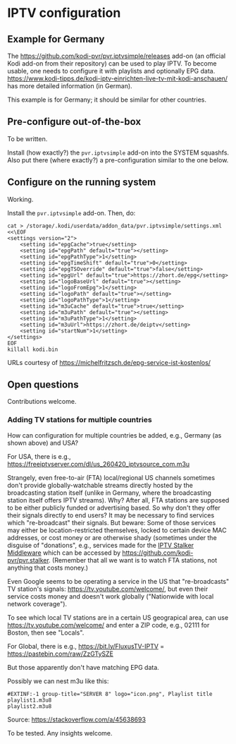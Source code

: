 # IPTV configuration

## Example for Germany

The https://github.com/kodi-pvr/pvr.iptvsimple/releases add-on (an official Kodi add-on from their repository) can be used to play IPTV. To become usable, one needs to configure it with playlists and optionally EPG data. https://www.kodi-tipps.de/kodi-iptv-einrichten-live-tv-mit-kodi-anschauen/ has more detailed information (in German).

This example is for Germany; it should be similar for other countries.

## Pre-configure out-of-the-box

To be written.

Install (how exactly?) the `pvr.iptvsimple` add-on into the SYSTEM squashfs. Also put there (where exactly?) a pre-configuration similar to the one below.

## Configure on the running system

Working.

Install the `pvr.iptvsimple` add-on.
Then, do:

```
cat > /storage/.kodi/userdata/addon_data/pvr.iptvsimple/settings.xml <<\EOF
<settings version="2">
    <setting id="epgCache">true</setting>
    <setting id="epgPath" default="true"></setting>
    <setting id="epgPathType">1</setting>
    <setting id="epgTimeShift" default="true">0</setting>
    <setting id="epgTSOverride" default="true">false</setting>
    <setting id="epgUrl" default="true">https://zhort.de/epg</setting>
    <setting id="logoBaseUrl" default="true"></setting>
    <setting id="logoFromEpg">1</setting>
    <setting id="logoPath" default="true"></setting>
    <setting id="logoPathType">1</setting>
    <setting id="m3uCache" default="true">true</setting>
    <setting id="m3uPath" default="true"></setting>
    <setting id="m3uPathType">1</setting>
    <setting id="m3uUrl">https://zhort.de/deiptv</setting>
    <setting id="startNum">1</setting>
</settings>
EOF
killall kodi.bin
```

URLs courtesy of https://michelfritzsch.de/epg-service-ist-kostenlos/

## Open questions

Contributions welcome.

### Adding TV stations for multiple countries

How can configuration for multiple countries be added, e.g., Germany (as shown above) and USA?

For USA, there is e.g., https://freeiptvserver.com/dl/us_260420_iptvsource_com.m3u

Strangely, even free-to-air (FTA) local/regional US channels sometimes don't provide globally-watchable streams directly hosted by the broadcasting station itself (unlike in Germany, where the broadcasting station itself offers IPTV streams). Why? After all, FTA stations are supposed to be either publicly funded or advertising based. So why don't they offer their signals directly to end users? It may be necessary to find services which "re-broadcast" their signals. But beware: Some of those services may either be location-restricted themselves, locked to certain device MAC addresses, or cost money or are otherwise shady (sometimes under the disguise of "donations", e.g., services made for the [IPTV Stalker Middleware](https://github.com/azhurb/stalker_portal) which can be accessed by https://github.com/kodi-pvr/pvr.stalker. (Remember that all we want is to watch FTA stations, not anything that costs money.)

Even Google seems to be operating a service in the US that "re-broadcasts" TV station's signals: https://tv.youtube.com/welcome/, but even their service costs money and doesn't work globally ("Nationwide with local network coverage").

To see which local TV stations are in a certain US geograpical area, can use https://tv.youtube.com/welcome/ and enter a ZIP code, e.g., 02111 for Boston, then see "Locals".

For Global, there is e.g., https://bit.ly/FluxusTV-IPTV = https://pastebin.com/raw/ZzGTySZE

But those apparently don't have matching EPG data.

Possibly we can nest m3u like this:

```
#EXTINF:-1 group-title="SERVER 8" logo="icon.png", Playlist title
playlist1.m3u8
playlist2.m3u8
```

Source: https://stackoverflow.com/a/45638693

To be tested. Any insights welcome.
